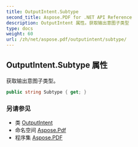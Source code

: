 ```yaml
---
title: OutputIntent.Subtype
second_title: Aspose.PDF for .NET API Reference
description: OutputIntent 属性。获取输出意图子类型
type: docs
weight: 60
url: /zh/net/aspose.pdf/outputintent/subtype/
---
```

## OutputIntent.Subtype 属性

获取输出意图子类型。

```csharp
public string Subtype { get; }
```

### 另请参见

* 类 [OutputIntent](../)
* 命名空间 [Aspose.Pdf](../../../aspose.pdf/)
* 程序集 [Aspose.PDF](../../../)